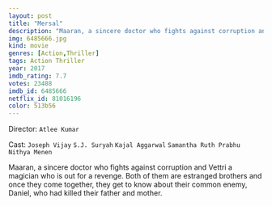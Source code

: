 ```yaml
---
layout: post
title: "Mersal"
description: "Maaran, a sincere doctor who fights against corruption and Vettri a magician who is out for a revenge. Both of them are estranged brothers and once they come together, they get to know about their common enemy, Daniel, who had killed their father and mother..."
img: 6485666.jpg
kind: movie
genres: [Action,Thriller]
tags: Action Thriller 
year: 2017
imdb_rating: 7.7
votes: 23488
imdb_id: 6485666
netflix_id: 81016196
color: 513b56
---
```

Director: `Atlee Kumar`  

Cast: `Joseph Vijay` `S.J. Suryah` `Kajal Aggarwal` `Samantha Ruth Prabhu` `Nithya Menen` 

Maaran, a sincere doctor who fights against corruption and Vettri a magician who is out for a revenge. Both of them are estranged brothers and once they come together, they get to know about their common enemy, Daniel, who had killed their father and mother.